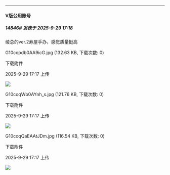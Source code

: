 ﻿
*****

####  V版公用账号  
##### 14846#       发表于 2025-9-29 17:18

绫总的ver.2寿屋手办，感觉质量挺高

G10copdb0AA9icG.jpg
(132.63 KB, 下载次数: 0)

下载附件

2025-9-29 17:17 上传

<img src="https://img.stage1st.com/forum/202509/29/171720z5882xx5e2x6ejeb.jpg" referrerpolicy="no-referrer">

G10coqWb0AYnh_s.jpg
(121.76 KB, 下载次数: 0)

下载附件

2025-9-29 17:17 上传

<img src="https://img.stage1st.com/forum/202509/29/171725o8ajnugnkdyn5onz.jpg" referrerpolicy="no-referrer">

G10coqQaEAAtJDm.jpg
(116.54 KB, 下载次数: 0)

下载附件

2025-9-29 17:17 上传

<img src="https://img.stage1st.com/forum/202509/29/171729m7r32y7rparzrwuy.jpg" referrerpolicy="no-referrer">

